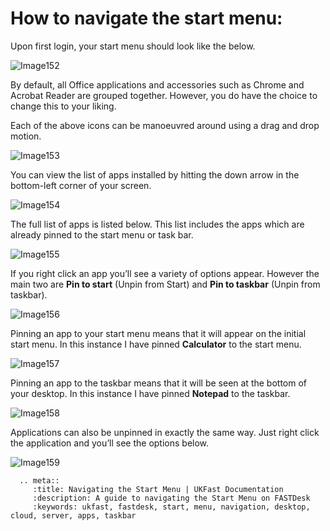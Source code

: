 # How to navigate the start menu:

Upon first login, your start menu should look like the below.

![Image152](files/Image152.png)

By default, all Office applications and accessories such as Chrome and Acrobat Reader are grouped together. However, you do have the choice to change this to your liking.

Each of the above icons can be manoeuvred around using a drag and drop motion.

![Image153](files/Image153.png)

You can view the list of apps installed by hitting the down arrow in the bottom-left corner of your screen.

![Image154](files/Image154.png)

The full list of apps is listed below. This list includes the apps which are already pinned to the start menu or task bar.

![Image155](files/Image155.png)

If you right click an app you’ll see a variety of options appear. However the main two are __Pin to start__ (Unpin from Start) and __Pin to taskbar__ (Unpin from taskbar).

![Image156](files/Image156.png)

Pinning an app to your start menu means that it will appear on the initial start menu. In this instance I have pinned __Calculator__ to the start menu.

![Image157](files/Image157.png)

Pinning an app to the taskbar means that it will be seen at the bottom of your desktop. In this instance I have pinned __Notepad__ to the taskbar.

![Image158](files/Image158.png)

Applications can also be unpinned in exactly the same way. Just right click the application and you’ll see the options below.

![Image159](files/Image159.png)

```eval_rst
  .. meta::
     :title: Navigating the Start Menu | UKFast Documentation
     :description: A guide to navigating the Start Menu on FASTDesk
     :keywords: ukfast, fastdesk, start, menu, navigation, desktop, cloud, server, apps, taskbar
